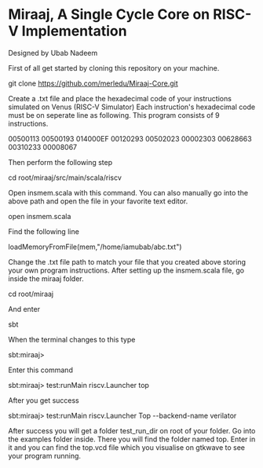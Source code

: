 # Miraaj, A Single Cycle Core on RISC-V Implementation
 
Designed by Ubab Nadeem

First of all get started by cloning this repository on your machine.

git clone https://github.com/merledu/Miraaj-Core.git

Create a .txt file and place the hexadecimal code of your instructions simulated on Venus (RISC-V Simulator)
Each instruction's hexadecimal code must be on seperate line as following. This program consists of 9 instructions.

00500113
00500193
014000EF
00120293
00502023
00002303
00628663
00310233
00008067

Then perform the following step

cd root/miraaj/src/main/scala/riscv

Open insmem.scala with this command. You can also manually go into the above path and open the file in your favorite text editor.

open insmem.scala

Find the following line

loadMemoryFromFile(mem,"/home/iamubab/abc.txt")

Change the .txt file path to match your file that you created above storing your own program instructions.
After setting up the insmem.scala file, go inside the miraaj folder.

cd root/miraaj

And enter

sbt

When the terminal changes to this type

sbt:miraaj>

Enter this command

sbt:miraaj> test:runMain riscv.Launcher top

After you get success

sbt:miraaj> test:runMain riscv.Launcher Top --backend-name verilator

After success you will get a folder test_run_dir on root of your folder. Go into the examples folder inside.
There you will find the folder named top. Enter in it and you can find the top.vcd file which you visualise on gtkwave to
see your program running.
